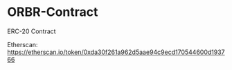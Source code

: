 # ORBR-Contract

ERC-20 Contract

Etherscan: https://etherscan.io/token/0xda30f261a962d5aae94c9ecd170544600d193766
